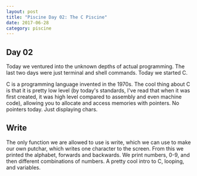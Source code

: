 ```yaml
---
layout: post
title: "Piscine Day 02: The C Piscine"
date: 2017-06-28
category: piscine
---
```


## Day 02
Today we ventured into the unknown depths of actual programming. The last two days were just terminal and shell commands. Today we started C.

C is a programming language invented in the 1970s. The cool thing about C is that it is pretty low level (by today's standards, I've read that when it was first created, it was high level compared to assembly and even machine code), allowing you to allocate and access memories with pointers. No pointers today. Just displaying chars.

## Write

The only function we are allowed to use is write, which we can use to make our own putchar, which writes one character to the screen. From this we printed the alphabet, forwards and backwards. We print numbers, 0-9, and then different combinations of numbers. A pretty cool intro to C, looping, and variables.
